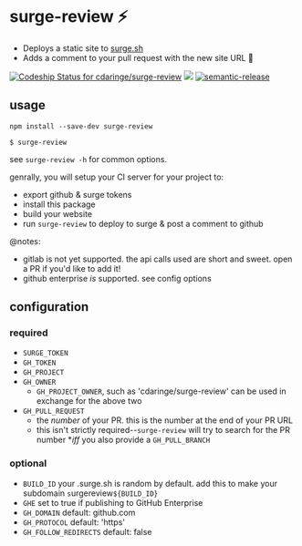 # surge-review :zap:

- Deploys a static site to [surge.sh](http://surge.sh)
- Adds a comment to your pull request with the new site URL :tada:

[ ![Codeship Status for cdaringe/surge-review](https://app.codeship.com/projects/f3909050-e73f-0134-cbdd-5eb6ba68ea7b/status?branch=master)](https://app.codeship.com/projects/207094) ![](https://img.shields.io/badge/standardjs-%E2%9C%93-brightgreen.svg) [![semantic-release](https://img.shields.io/badge/%20%20%F0%9F%93%A6%F0%9F%9A%80-semantic--release-e10079.svg)](https://github.com/semantic-release/semantic-release)

## usage

`npm install --save-dev surge-review`

`$ surge-review`

see `surge-review -h` for common options.

genrally, you will setup your CI server for your project to:

- export github & surge tokens
- install this package
- build your website
- run `surge-review` to deploy to surge & post a comment to github

@notes:

- gitlab is not yet supported.  the api calls used are short and sweet. open a PR if you'd like to add it!
- github enterprise _is_ supported. see config options

## configuration

### required

- `SURGE_TOKEN`
- `GH_TOKEN`
- `GH_PROJECT`
- `GH_OWNER`
  - `GH_PROJECT_OWNER`, such as 'cdaringe/surge-review' can be used in exchange for the above two
- `GH_PULL_REQUEST`
  - the _number_ of your PR.  this is the number at the end of your PR URL
  - this isn't strictly required--`surge-review` will try to search for the PR number **iff* you also provide a `GH_PULL_BRANCH`

### optional

- `BUILD_ID` your <subdomain>.surge.sh is random by default. add this to make your subdomain `s`urgereview`${BUILD_ID}`
- `GHE` set to true if publishing to GitHub Enterprise
- `GH_DOMAIN` default: github.com
- `GH_PROTOCOL` default: 'https'
- `GH_FOLLOW_REDIRECTS` default: false
